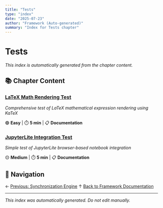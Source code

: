 ```yaml
---
title: "Tests"
type: "index"
date: "2025-07-23"
author: "Framework (Auto-generated)"
summary: "Index for Tests chapter"
---
```


# Tests

*This index is automatically generated from the chapter content.*

## 📚 Chapter Content

### [LaTeX Math Rendering Test](01_latex_rendering_test.md)
*Comprehensive test of LaTeX mathematical expression rendering using KaTeX*

🟢 **Easy** | ⏱️ **5 min** | 📋 **Documentation**

### [JupyterLite Integration Test](02_jupyterlite_integration_test.md)
*Simple test of JupyterLite browser-based notebook integration*

🟡 **Medium** | ⏱️ **5 min** | 📋 **Documentation**

## 🧭 Navigation

← [Previous: Synchronization Engine](../04_synchronization_engine/00_index.md)
↑ [Back to Framework Documentation](../00_master_index.md)

---

*This index was automatically generated. Do not edit manually.*